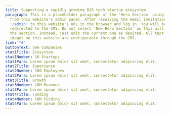 ```yaml
---
title: Supporting a rapidly growing B2B tech startup ecosystem
paragraph: This is a placeholder paragraph of the 'Hero Section' using the CMS
  from this website's admin panel. After receiving the email invitation, add
  '/admin' to this website's URL in the browser and log in. You will be
  redirected to the CMS. Do not select 'New Hero Section' as this will duplicate
  the section. Instead, just edit the current one as desired. All text and
  images on this website are configurable through the CMS.
link: "#"
buttonText: See Companies
stat1Title: Ecosystem
stat1Number: 10 Startups
stat1Para: Lorem ipsum dolor sit amet, consectetur adipiscing elit.
stat2Title: Experience
stat2Number: 100 Employees
stat2Para: Lorem ipsum dolor sit amet, consectetur adipiscing elit.
stat3Title: Growth
stat3Number: 10M Revenue
stat3Para: Lorem ipsum dolor sit amet, consectetur adipiscing elit.
stat4Title: Funding
stat4Number: 10M Funding
stat4Para: Lorem ipsum dolor sit amet, consectetur adipiscing elit.
---
```

